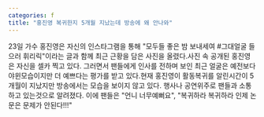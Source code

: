 ```yaml
---
categories: f
title: "홍진영 복귀한지 5개월 지났는데 방송에 왜 안나와"
---
```

23일 가수 홍진영은 자신의 인스타그램을 통해 "모두들 좋은 밤 보내세여 #그대얼굴 들으러 휘리릭"이라는 글과 함께 최근 근황을 담은 사진을 올렸다.사진 속 공개된 홍진영은 자신을 셀카 찍고 있다. 그러면서 팬들에게 인사를 전하며 보인 최근 얼굴은 예전보다 야윈모습이지만 더 예쁘다는 평가를 받고 있다.현재 홍진영이 활동복귀를 알린시간이 5개월이 지났지만 방송에서는 모습을 보이지 않고 있다. 행사나 공연위주로 팬들과 소통하고 있는것으로 알려졌다. 이에 팬들은 "언니 너무예뻐요", "복귀하라 복귀하라 인제 논문은 문제가 안된다!!!"